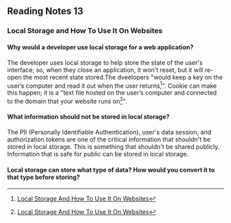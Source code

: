 ## Reading Notes 13

### Local Storage and How To Use It On Websites

#### Why would a developer use local storage for a web application?

The developer uses local storage to help store the state of the user's interface; so, when they close an application, it won't reset, but it will re-open the most recent state stored.The dveelopers "would keep a key on the user’s computer and read it out when the user returns[^1]". Cookie can make this happen; it is a "text file hosted on the user’s computer and connected to the domain that your website runs on[^1]".

#### What information should not be stored in local storage?

The PII (Personally Identifiable Authentication), user's data session, and authorization tokens are one of the critical information that shouldn't be stored in local storage. This is something that shouldn't be shared publicly. Information that is safe for public can be stored in local storage.

#### Local storage can store what type of data? How would you convert it to that type before storing?


[^1]: [Local Storage And How To Use It On Websites](https://www.smashingmagazine.com/2010/10/local-storage-and-how-to-use-it/)


